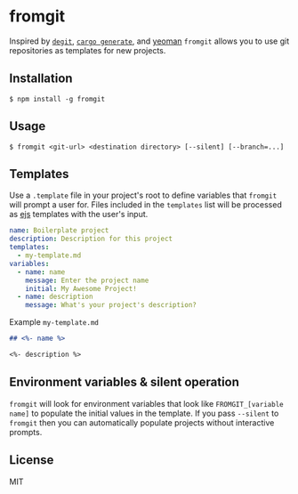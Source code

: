 # fromgit

Inspired by [`degit`](https://github.com/Rich-Harris/degit), [`cargo generate`](https://github.com/cargo-generate/cargo-generate), and [yeoman](https://yeoman.io) `fromgit` allows you to use git repositories as templates for new projects.

## Installation

```console
$ npm install -g fromgit
```

## Usage

```console
$ fromgit <git-url> <destination directory> [--silent] [--branch=...]
```

## Templates

Use a `.template` file in your project's root to define variables that `fromgit` will prompt a user for. Files included in the `templates` list will be processed as [ejs](https://ejs.co) templates with the user's input.

```yaml
name: Boilerplate project
description: Description for this project
templates:
  - my-template.md
variables:
  - name: name
    message: Enter the project name
    initial: My Awesome Project!
  - name: description
    message: What's your project's description?
```

Example `my-template.md`

```markdown
## <%- name %>

<%- description %>
```

## Environment variables & silent operation

`fromgit` will look for environment variables that look like `FROMGIT_[variable name]` to populate the initial values in the template. If you pass `--silent` to `fromgit` then you can automatically populate projects without interactive prompts.

## License

MIT
